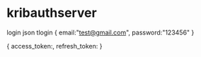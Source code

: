 # kribauthserver
login json
tlogin
{
    email:"test@gmail.com",
    password:"123456"
}

{
    access_token:,
    refresh_token:
}
